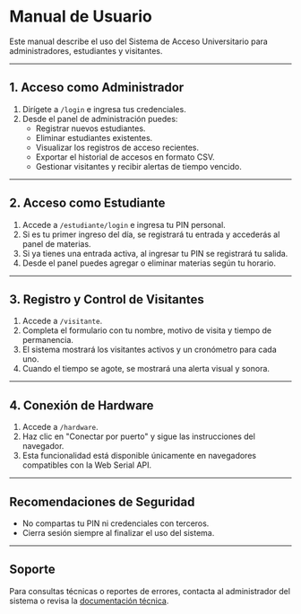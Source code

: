 # Manual de Usuario

Este manual describe el uso del Sistema de Acceso Universitario para administradores, estudiantes y visitantes.

---

## 1. Acceso como Administrador

1. Dirígete a `/login` e ingresa tus credenciales.
2. Desde el panel de administración puedes:
   - Registrar nuevos estudiantes.
   - Eliminar estudiantes existentes.
   - Visualizar los registros de acceso recientes.
   - Exportar el historial de accesos en formato CSV.
   - Gestionar visitantes y recibir alertas de tiempo vencido.

---

## 2. Acceso como Estudiante

1. Accede a `/estudiante/login` e ingresa tu PIN personal.
2. Si es tu primer ingreso del día, se registrará tu entrada y accederás al panel de materias.
3. Si ya tienes una entrada activa, al ingresar tu PIN se registrará tu salida.
4. Desde el panel puedes agregar o eliminar materias según tu horario.

---

## 3. Registro y Control de Visitantes

1. Accede a `/visitante`.
2. Completa el formulario con tu nombre, motivo de visita y tiempo de permanencia.
3. El sistema mostrará los visitantes activos y un cronómetro para cada uno.
4. Cuando el tiempo se agote, se mostrará una alerta visual y sonora.

---

## 4. Conexión de Hardware

1. Accede a `/hardware`.
2. Haz clic en "Conectar por puerto" y sigue las instrucciones del navegador.
3. Esta funcionalidad está disponible únicamente en navegadores compatibles con la Web Serial API.

---

## Recomendaciones de Seguridad

- No compartas tu PIN ni credenciales con terceros.
- Cierra sesión siempre al finalizar el uso del sistema.

---

## Soporte

Para consultas técnicas o reportes de errores, contacta al administrador del sistema o revisa la [documentación técnica](DOCUMENTACION.md).